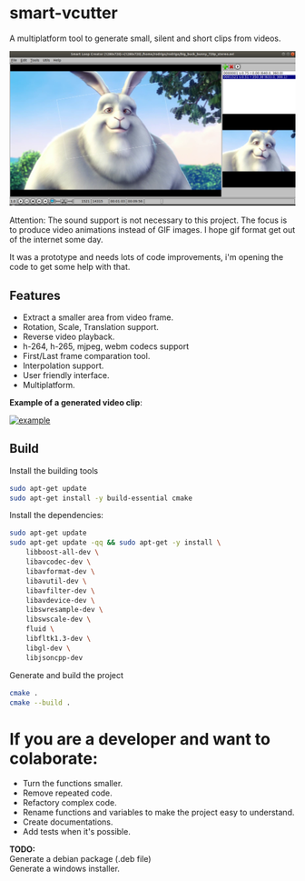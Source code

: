 # smart-vcutter
A multiplatform tool to generate small, silent and short clips from videos.

![Ubuntu screenshot](https://raw.githubusercontent.com/rodjjo/smart-vcutter/master/docs/images/ubuntu-screen-shot.png)

Attention: The sound support is not necessary to this project. The focus is to produce video animations instead of GIF images. I hope gif format get out of the internet some day.

It was a prototype and needs lots of code improvements, i'm opening the code to get some help with that.

## Features

* Extract a smaller area from video frame.
* Rotation, Scale, Translation support.
* Reverse video playback.
* h-264, h-265, mjpeg, webm codecs support
* First/Last frame comparation tool.
* Interpolation support.
* User friendly interface.
* Multiplatform.

**Example of a generated video clip**:

[![example](http://img.youtube.com/vi/7MCendkxo1I/0.jpg)](http://www.youtube.com/watch?v=7MCendkxo1I)


## Build

Install the building tools

```bash
sudo apt-get update
sudo apt-get install -y build-essential cmake
```

Install the dependencies:

```bash
sudo apt-get update
sudo apt-get update -qq && sudo apt-get -y install \
    libboost-all-dev \
    libavcodec-dev \
    libavformat-dev \
    libavutil-dev \
    libavfilter-dev \
    libavdevice-dev \
    libswresample-dev \
    libswscale-dev \
    fluid \
    libfltk1.3-dev \
    libgl-dev \
    libjsoncpp-dev
```

Generate and build the project

```bash
cmake .
cmake --build .
```

# If you are a developer and want to colaborate:

* Turn the functions smaller.
* Remove repeated code.
* Refactory complex code.
* Rename functions and variables to make the project easy to understand.
* Create documentations.
* Add tests when it's possible.


**TODO:**  
Generate a debian package (.deb file)  
Generate a windows installer.
